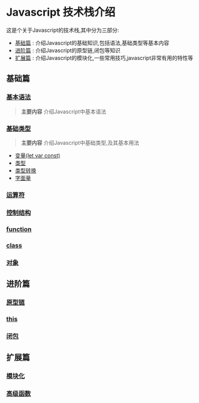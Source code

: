 # Javascript 技术栈介绍

这是个关于Javascript的技术栈,其中分为三部分:

* [基础篇](#基础篇) : 介绍Javascript的基础知识,包括语法,基础类型等基本内容
* [进阶篇](#进阶篇) : 介绍Javascript的原型链,闭包等知识
* [扩展篇](#扩展篇) : 介绍Javascript的模块化,一些常用技巧,javascript非常有用的特性等

## 基础篇

### [基本语法](/1.0.grammar/README.md)

> **主要内容** 介绍Javascript中基本语法

### [基础类型](/1.1.type/README.md)

> **主要内容** 介绍Javascript中基础类型,及其基本用法

* [变量(let var const)](/1.1.type/README.md#变量)
* [类型](/1.1.type/README.md#类型)
* [类型转换](/1.1.type/README.md#类型转换)
* [字面量](/1.1.type/README.md#字面量)

### [运算符](/1.2.运算符/README.md)

### [控制结构](/1.3.控制结构/README.md)

### [function](/1.4.function/README.md)

### [class](/1.5.class/README.md)

### [对象](/1.6.object/README.md)

## 进阶篇

### [原型链](/2.1.proto/README.md)

### [this](/2.2.this/README.md)

### [闭包](/2.3.closure/README.md)

## 扩展篇

### [模块化](/3.1.module/README.md)

### [高级函数](/3.2.advance.function/README.md)